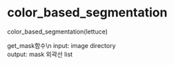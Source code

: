 # color_based_segmentation
color_based_segmentation(lettuce)

get_mask함수\n
input: image directory \
output: mask 외곽선 list
